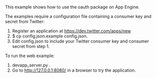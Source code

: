 This example shows how to use the oauth package on App Engine.

The examples require a configuration file containing a consumer key and secret from Twitter:

1. Register an application at https://dev.twitter.com/apps/new
2. $ cp config.json.example config.json.
3. Edit config.json to include your Twitter consumer key and consumer secret from step 1.

To run the web example:

1. devapp\_server.py .
2. Go to http://127.0.0.1:8080/ in a browser to try the application.

